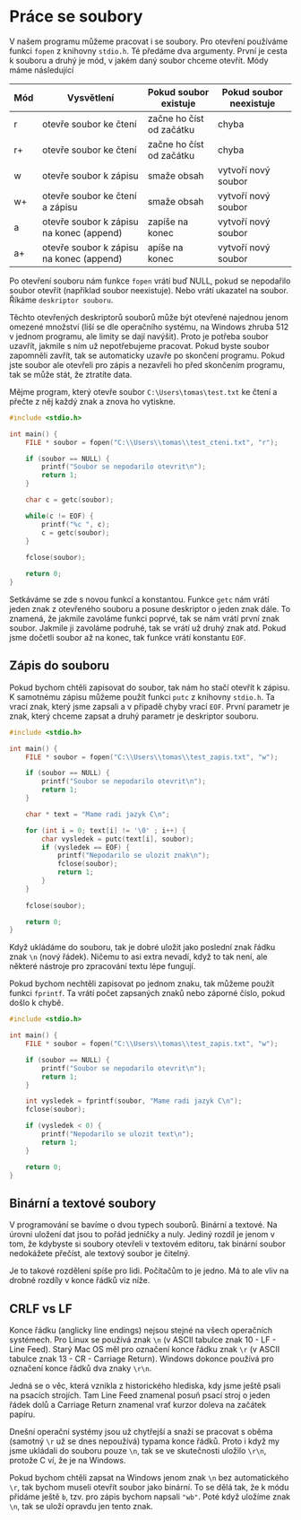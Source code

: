 # Práce se soubory
V našem programu můžeme pracovat i se soubory. Pro otevření používáme funkci `fopen` z knihovny `stdio.h`. Té předáme dva argumenty. První je cesta k souboru a druhý je mód, v jakém daný soubor chceme otevřít. Módy máme následující


| Mód | Vysvětlení | Pokud soubor existuje | Pokud soubor neexistuje |
|---|---|---|---|
| r | otevře soubor ke čtení | začne ho číst od začátku | chyba |
| r+ | otevře soubor ke čtení | začne ho číst od začátku | chyba |
| w | otevře soubor k zápisu | smaže obsah | vytvoří nový soubor |
| w+ | otevře soubor ke čtení a zápisu | smaže obsah | vytvoří nový soubor |
| a | otevře soubor k zápisu na konec (append) | zapíše na konec | vytvoří nový soubor |
| a+ | otevře soubor k zápisu na konec (append) | apíše na konec | vytvoří nový soubor |

Po otevření souboru nám funkce `fopen` vrátí buď NULL, pokud se nepodařilo soubor otevřít (například soubor neexistuje). Nebo vrátí ukazatel na soubor. Říkáme `deskriptor souboru`.

Těchto otevřených deskriptorů souborů může být otevřené najednou jenom omezené množství (liší se dle operačního systému, na Windows zhruba 512 v jednom programu, ale limity se dají navýšit). Proto je potřeba soubor uzavřít, jakmile s ním už nepotřebujeme pracovat. Pokud byste soubor zapomněli zavřít, tak se automaticky uzavře po skončení programu. Pokud jste soubor ale otevřeli pro zápis a nezavřeli ho před skončením programu, tak se může stát, že ztratíte data.

Mějme program, který otevře soubor `C:\Users\tomas\test.txt` ke čtení a přečte z něj každý znak a znova ho vytiskne.

```c
#include <stdio.h>

int main() {
    FILE * soubor = fopen("C:\\Users\\tomas\\test_cteni.txt", "r");

    if (soubor == NULL) {
        printf("Soubor se nepodarilo otevrit\n");
        return 1;
    }

    char c = getc(soubor);

    while(c != EOF) {
        printf("%c ", c);
        c = getc(soubor);
    }
 
    fclose(soubor);

    return 0;
}
```

Setkáváme se zde s novou funkcí a konstantou. Funkce `getc` nám vrátí jeden znak z otevřeného souboru a posune deskriptor o jeden znak dále. To znamená, že jakmile zavoláme funkci poprvé, tak se nám vrátí první znak soubor. Jakmile ji zavoláme podruhé, tak se vrátí už druhý znak atd. Pokud jsme dočetli soubor až na konec, tak funkce vrátí konstantu `EOF`.


## Zápis do souboru
Pokud bychom chtěli zapisovat do soubor, tak nám ho stačí otevřít k zápisu. K samotnému zápisu můžeme použít funkci `putc` z knihovny `stdio.h`. Ta vrací znak, který jsme zapsali a v případě chyby vrací `EOF`. První parametr je znak, který chceme zapsat a druhý parametr je deskriptor souboru.

```c
#include <stdio.h>

int main() {
    FILE * soubor = fopen("C:\\Users\\tomas\\test_zapis.txt", "w");

    if (soubor == NULL) {
        printf("Soubor se nepodarilo otevrit\n");
        return 1;
    }

    char * text = "Mame radi jazyk C\n";

    for (int i = 0; text[i] != '\0' ; i++) {
        char vysledek = putc(text[i], soubor);
        if (vysledek == EOF) {
            printf("Nepodarilo se ulozit znak\n");
            fclose(soubor);
            return 1;
        }
    }
 
    fclose(soubor);

    return 0;
}
```

Když ukládáme do souboru, tak je dobré uložit jako poslední znak řádku znak `\n` (nový řádek). Ničemu to asi extra nevadí, když to tak není, ale některé nástroje pro zpracování textu lépe fungují.

Pokud bychom nechtěli zapisovat po jednom znaku, tak můžeme použít funkci `fprintf`. Ta vrátí počet zapsaných znaků nebo záporné číslo, pokud došlo k chybě.

```c
#include <stdio.h>

int main() {
    FILE * soubor = fopen("C:\\Users\\tomas\\test_zapis.txt", "w");

    if (soubor == NULL) {
        printf("Soubor se nepodarilo otevrit\n");
        return 1;
    }

    int vysledek = fprintf(soubor, "Mame radi jazyk C\n");
    fclose(soubor);

    if (vysledek < 0) {
        printf("Nepodarilo se ulozit text\n");
        return 1;
    }

    return 0;
}
```

## Binární a textové soubory
V programování se bavíme o dvou typech souborů. Binární a textové. Na úrovni uložení dat jsou to pořád jedničky a nuly. Jediný rozdíl je jenom v tom, že kdybyste si soubory otevřeli v textovém editoru, tak binární soubor nedokážete přečíst, ale textový soubor je čitelný.

Je to takové rozdělení spíše pro lidi. Počítačům to je jedno. Má to ale vliv na drobné rozdíly v konce řádků viz níže.


## CRLF vs LF
Konce řádku (anglicky line endings) nejsou stejné na všech operačních systémech. Pro Linux se používá znak `\n` (v ASCII tabulce znak 10 - LF - Line Feed). Starý Mac OS měl pro označení konce řádku znak `\r` (v ASCII tabulce znak 13 - CR - Carriage Return). Windows dokonce používá pro označení konce řádků dva znaky `\r\n`.

Jedná se o věc, která vznikla z historického hlediska, kdy jsme ještě psali na psacích strojích. Tam Line Feed znamenal posuň psací stroj o jeden řádek dolů a Carriage Return znamenal vrať kurzor doleva na začátek papíru.

Dnešní operační systémy jsou už chytřejší a snaží se pracovat s oběma (samotný `\r` už se dnes nepoužívá) typama konce řádků. Proto i když my jsme ukládali do souboru pouze `\n`, tak se ve skutečnosti uložilo `\r\n`, protože C ví, že je na Windows.

Pokud bychom chtěli zapsat na Windows jenom znak `\n` bez automatického `\r`, tak bychom museli otevřít soubor jako binární. To se dělá tak, že k módu přidáme ještě `b`, tzv. pro zápis bychom napsali `"wb"`. Poté když uložíme znak `\n`, tak se uloží opravdu jen tento znak.

